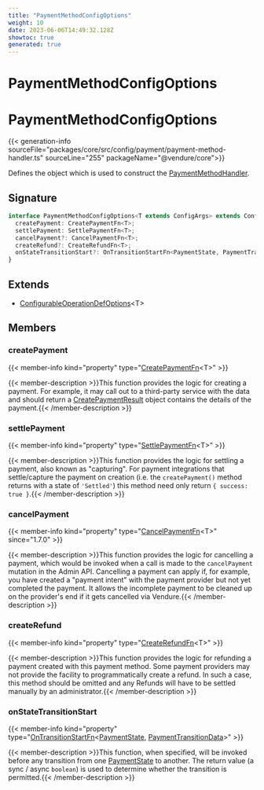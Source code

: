 ```yaml
---
title: "PaymentMethodConfigOptions"
weight: 10
date: 2023-06-06T14:49:32.128Z
showtoc: true
generated: true
---
```

<!-- This file was generated from the Vendure source. Do not modify. Instead, re-run the "docs:build" script -->

# PaymentMethodConfigOptions
<div class="symbol">


# PaymentMethodConfigOptions

{{< generation-info sourceFile="packages/core/src/config/payment/payment-method-handler.ts" sourceLine="255" packageName="@vendure/core">}}

Defines the object which is used to construct the <a href='/typescript-api/payment/payment-method-handler#paymentmethodhandler'>PaymentMethodHandler</a>.

## Signature

```TypeScript
interface PaymentMethodConfigOptions<T extends ConfigArgs> extends ConfigurableOperationDefOptions<T> {
  createPayment: CreatePaymentFn<T>;
  settlePayment: SettlePaymentFn<T>;
  cancelPayment?: CancelPaymentFn<T>;
  createRefund?: CreateRefundFn<T>;
  onStateTransitionStart?: OnTransitionStartFn<PaymentState, PaymentTransitionData>;
}
```
## Extends

 * <a href='/typescript-api/configurable-operation-def/configurable-operation-def-options#configurableoperationdefoptions'>ConfigurableOperationDefOptions</a>&#60;T&#62;


## Members

### createPayment

{{< member-info kind="property" type="<a href='/typescript-api/payment/payment-method-types#createpaymentfn'>CreatePaymentFn</a>&#60;T&#62;"  >}}

{{< member-description >}}This function provides the logic for creating a payment. For example,
it may call out to a third-party service with the data and should return a
<a href='/typescript-api/payment/payment-method-types#createpaymentresult'>CreatePaymentResult</a> object contains the details of the payment.{{< /member-description >}}

### settlePayment

{{< member-info kind="property" type="<a href='/typescript-api/payment/payment-method-types#settlepaymentfn'>SettlePaymentFn</a>&#60;T&#62;"  >}}

{{< member-description >}}This function provides the logic for settling a payment, also known as "capturing".
For payment integrations that settle/capture the payment on creation (i.e. the
`createPayment()` method returns with a state of `'Settled'`) this method
need only return `{ success: true }`.{{< /member-description >}}

### cancelPayment

{{< member-info kind="property" type="<a href='/typescript-api/payment/payment-method-types#cancelpaymentfn'>CancelPaymentFn</a>&#60;T&#62;"  since="1.7.0" >}}

{{< member-description >}}This function provides the logic for cancelling a payment, which would be invoked when a call is
made to the `cancelPayment` mutation in the Admin API. Cancelling a payment can apply
if, for example, you have created a "payment intent" with the payment provider but not yet
completed the payment. It allows the incomplete payment to be cleaned up on the provider's end
if it gets cancelled via Vendure.{{< /member-description >}}

### createRefund

{{< member-info kind="property" type="<a href='/typescript-api/payment/payment-method-types#createrefundfn'>CreateRefundFn</a>&#60;T&#62;"  >}}

{{< member-description >}}This function provides the logic for refunding a payment created with this
payment method. Some payment providers may not provide the facility to
programmatically create a refund. In such a case, this method should be
omitted and any Refunds will have to be settled manually by an administrator.{{< /member-description >}}

### onStateTransitionStart

{{< member-info kind="property" type="<a href='/typescript-api/state-machine/state-machine-config#ontransitionstartfn'>OnTransitionStartFn</a>&#60;<a href='/typescript-api/payment/payment-state#paymentstate'>PaymentState</a>, <a href='/typescript-api/payment/payment-transition-data#paymenttransitiondata'>PaymentTransitionData</a>&#62;"  >}}

{{< member-description >}}This function, when specified, will be invoked before any transition from one <a href='/typescript-api/payment/payment-state#paymentstate'>PaymentState</a> to another.
The return value (a sync / async `boolean`) is used to determine whether the transition is permitted.{{< /member-description >}}


</div>
